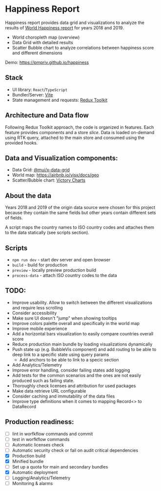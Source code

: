 # Happiness Report

Happiness report provides data grid and visualizations to analyze the results of [World Happiness report](https://www.kaggle.com/datasets/unsdsn/world-happiness) for years 2018 and 2019.

 - World choropleth map (overview)
 - Data Grid with detailed results
 - Scatter Bubble chart to analyze correlations between happiness score and different dimensions

Demo: https://pmpriv.github.io/happiness


## Stack

 - UI library: `React`/`TypeScript`
 - Bundler/Server: [Vite](https://vitejs.dev/)
 - State management and requests: [Redux Toolkit](https://redux-toolkit.js.org/)


## Architecture and Data flow

Following Redux Toolkit approach, the code is organized in features. Each feature provides components and a store _slice_.
Data is loaded on-demand using RTK query, attached to the main store and consumed using the provided hooks.


## Data and Visualization components:
 - Data Grid: [@mui/x-data-grid](https://mui.com/x/react-data-grid/getting-started/)
 - World map: https://airbnb.io/visx/docs/geo
 - Scatter/Bubble chart: [Victory Charts](https://formidable.com/open-source/victory/docs/victory-scatter/)


## About the data

Years 2018 and 2019 of the origin data source were chosen for this project because they contain the same fields but other years contain different sets of fields.

A script maps the country names to ISO country codes and attaches them to the data statically (see scripts section).


## Scripts

- `npm run dev` - start dev server and open browser
- `build` - build for production
- `preview` - locally preview production build
- `process-data` - attach ISO country codes to the data

## TODO:

 - Improve usability. Allow to switch between the different visualizations and require less scrolling
 - Consider accessibility
 - Make sure UI doesn't "jump" when showing tooltips
 - Improve colors palette overall and specifically in the world map
 - Improve mobile experience
 - Add a horizontal bars visualization to easily compare countries overall score
 - Reduce production main bundle by loading visualizations dynamically
 - Push state up (e.g. BubbleVis component) and add routing to be able to deep link to a specific state using query params
   * Add anchors to be able to link to a specic section
 - Add Analytics/Telemetry
 - Improve error handling, consider failing states add logging
 - Add tests for the common scenarios and the ones are not easily produced such as failing state.
 - Thoroughly check licenses and attribution for used packages
 - Make data retrieve URL configurable
 - Consider caching and immutability of the data files
 - Improve type definitions when it comes to mapping Record<> to DataRecord

## Production readiness:
 
 - [ ] lint in worfkflow commands and commit
 - [ ] test in worfkflow commands
 - [ ] Automatic licenses check
 - [ ] Automatic security check or fail on audit critical dependencies
 - [x] Production build
 - [x] Minified bundle
 - [ ] Set up a quota for main and secondary bundles
 - [x] Automatic deployment
 - [ ] Logging/Analytics/Telemetry
 - [ ] Monitoring & alarms
